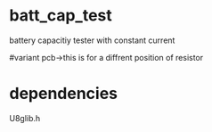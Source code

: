 # batt_cap_test
battery capacitiy tester with constant current 

#variant
pcb->this is for a diffrent position of resistor 

# dependencies
U8glib.h
